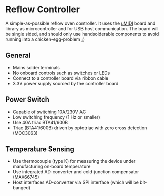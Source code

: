 # Reflow Controller
A simple-as-possible reflow oven controller. It uses the [uMIDI](https://github.com/theFork/uMIDI) board and library as microcontroller and for USB host communication. The board will be single sided, and should only use handsolderable components to avoid running into a chicken-egg-problem ;)

## General
* Mains solder terminals
* No onboard controls such as switches or LEDs
* Connect to a controller board via ribbon cable
* 3.3V power supply sourced by the controller board

## Power Switch
* Capable of switching 10A/230V AC
* Low switching frequency (1 Hz or smaller)
* Use 40A triac BTA41/600B
* Triac (BTA41/600B) driven by optotriac with zero cross detection (MOC3063)

## Temperature Sensing
* Use thermocouple (type K) for measuring the device under manufacturing on-board temperature
* Use integrated AD-converter and cold-junction compensator (MAX66745)
* Host interfaces AD-converter via SPI interface (which will be bit-banged)
